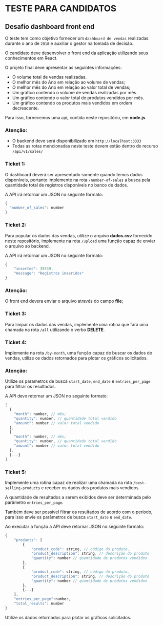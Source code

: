 # TESTE PARA CANDIDATOS

## Desafio dashboard front end

O teste tem como objetivo fornecer um `dashboard de vendas` realizadas durante o ano de `2018` e auxiliar o gestor na tomada de decisão.

O candidato deve desenvolver o front end da aplicação utilizando seus conhecimentos em React.

O projeto final deve apresentar as seguintes informações:

- O volume total de vendas realizadas.
- O melhor mês do Ano em relação ao volume de vendas;
- O melhor mês do Ano em relação ao valor total de vendas;
- Um gráfico contendo o volume de vendas realizadas por mês.
- Um gráfico contendo o valor total de produtos vendidos por mês.
- Um gráfico contendo os produtos mais vendidos em ordem decrescente.

Para isso, fornecemos uma api, contida neste repositório, em **node.js** 

### Atenção:

- O backend deve será disponibilizado em `http://localhost:3333`
- Todas as rotas mencionadas neste teste devem estão dentro do recurso `/api/v1/sales/`


### Ticket 1:
O dashboard deverá ser apresentado somente quando temos dados disponíveis, portanto implemente na rota `/number-of-sales` a busca pela quantidade total de registros disponíveis no banco de dados.

A API irá retornar um JSON no seguinte formato: 
```JAVASCRIPT
{ 
  "number_of_sales": number
} 
```

### Ticket 2:
Para popular os dados das vendas, utilize o arquivo **dados.csv** fornecido neste repositório, implemente na rota `/upload` uma função capaz de enviar o arquivo ao backend.

A API irá retornar um JSON no seguinte formato:
```JAVASCRIPT
{
	"inserted": 35539,
	"message": "Registros inseridos"
}
```
### Atenção:
O front end devera enviar o arquivo através do campo **file**;

### Ticket 3:
Para limpar os dados das vendas, implemente uma rotina que fará uma chamada na rota `/all` utilizando o verbo **DELETE**.

### Ticket 4:
Implemente na rota `/by-month`, uma função capaz de buscar os dados de vendas, utilize os dados retornados para plotar os gráficos solicitados.

### Atenção:
Utilize os parametros de busca `start_date`, `end_date` e `entries_per_page` para filtrar os resultados.

A API deve retornar um JSON no seguinte formato:
```JAVASCRIPT
[
  {
    "month": number, // mês;
    "quantity": number, // quantidade total vendido 
    "amount": number // valor total vendido
  },
  {
    "month": number, // mês;
    "quantity": number, // quantidade total vendido 
    "amount": number // valor total vendido
  },
  {...}
]
```

### Ticket 5:
Implemente uma rotina capaz de realizar uma chamada na rota `/best-selling-products` e receber os dados dos produtos mais vendidos.

A quantidade de resultados a serem exibidos deve ser determinada pelo parâmetro `entries_per_page`.

Também deve ser possível filtrar os resultados de acordo com o período, para isso envie os parâmetros de busca `start_date` e `end_date`.

Ao executar a função a API deve retornar JSON no seguinte formato:
```JAVASCRIPT
{
	"products": [
		{
			"product_code": string, // código do produto,
			"product_description": string, // descrição do produto
			"quantity": number // quantidade de produtos vendidos
		},
		{
			"product_code": string, // código do produto,
			"product_description": string, // descrição do produto
			"quantity": number // quantidade de produtos vendidos
		},
		{...}
	],
	"entries_per_page":number,
	"total_results": number
}
```

Utilize os dados retornados para plotar os gráficos solicitados.

